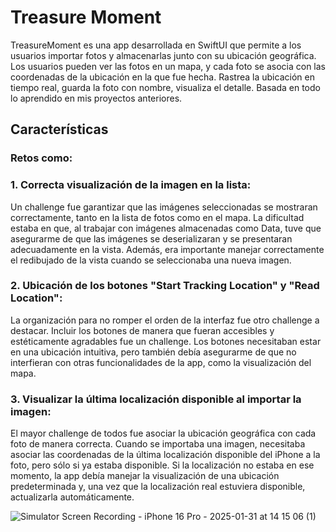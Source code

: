 # Treasure Moment
TreasureMoment es una app desarrollada en SwiftUI que permite a los usuarios importar fotos y almacenarlas junto con su ubicación geográfica. Los usuarios pueden ver las fotos en un mapa, y cada foto se asocia con las coordenadas de la ubicación en la que fue hecha. Rastrea la ubicación en tiempo real, guarda la foto con nombre, visualiza el detalle. Basada en todo lo aprendido en mis proyectos anteriores. 
## Características
### Retos como:

### 1. **Correcta visualización de la imagen en la lista:**
Un challenge fue garantizar que las imágenes seleccionadas se mostraran correctamente, tanto en la lista de fotos como en el mapa. La dificultad estaba en que, al trabajar con imágenes almacenadas como Data, tuve que asegurarme de que las imágenes se deserializaran y se presentaran adecuadamente en la vista. Además, era importante manejar correctamente el redibujado de la vista cuando se seleccionaba una nueva imagen.

### 2. **Ubicación de los botones "Start Tracking Location" y "Read Location":**
La organización para no romper el orden de la interfaz fue otro challenge a destacar. Incluir los botones de manera que fueran accesibles y estéticamente agradables fue un challenge. Los botones necesitaban estar en una ubicación intuitiva, pero también debía asegurarme de que no interfieran con otras funcionalidades de la app, como la visualización del mapa.

### 3. **Visualizar la última localización disponible al importar la imagen:**
El mayor challenge de todos fue asociar la ubicación geográfica con cada foto de manera correcta. Cuando se importaba una imagen, necesitaba asociar las coordenadas de la última localización disponible del iPhone a la foto, pero sólo si ya estaba disponible. Si la localización no estaba en ese momento, la app debía manejar la visualización de una ubicación predeterminada y, una vez que la localización real estuviera disponible, actualizarla automáticamente.

![Simulator Screen Recording - iPhone 16 Pro - 2025-01-31 at 14 15 06 (1)](https://github.com/user-attachments/assets/471dabdc-0bec-4db2-ad0c-83ac25236185)
